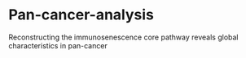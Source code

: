 # Pan-cancer-analysis
Reconstructing the immunosenescence core pathway reveals global characteristics in pan-cancer

